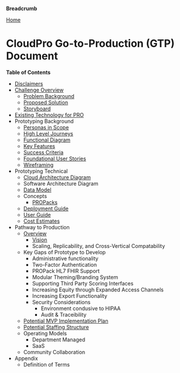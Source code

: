 **Breadcrumb**

[Home](home.md)

# CloudPro Go-to-Production (GTP) Document
**Table of Contents**
- [Disclaimers](disclaimers.md)
- [Challenge Overview](challenge_overview.md)
    * [Problem Background](challenge_overview.md#problem-background)
    * [Proposed Solution](challenge_overview.md#proposed-solution)
    * [Storyboard](storyboard/storyboard_1.md)
- [Existing Technology for PRO](existing_tech.md)
- Prototyping Background
    * [Personas in Scope](prototyping/personas_in_scope.md)
    * [High Level Journeys](prototyping/high_level_journeys.md)
    * [Functional Diagram](prototyping/functional_diagram.md)
    * [Key Features](prototyping/key_features.md)
    * [Success Criteria](prototyping/success_criteria.md)
    * [Foundational User Stories](prototyping/foundational_user_stories.md)
    * [Wireframing](prototyping/wireframing.md)
- Prototyping Technical
    * [Cloud Architecture Diagram](prototyping/cad.md)
    * Software Architecture Diagram
    * [Data Model](prototyping/data_model.md)
    * Concepts
        * [PROPacks](prototyping/propacks.md)
    * [Deployment Guide](prototyping/deployment_guide.md)
    * [User Guide](prototyping/userguide.md)
    * [Cost Estimates](prototyping/cost_estimates.md)
- Pathway to Production
    * [Overview](ptp/overview.md)
        * [Vision](ptp/vision.md)
        * Scaling, Replicability, and Cross-Vertical Compatability
    * Key Gaps of Prototype to Develop
        * Administrative functionality
        * Two-Factor Authentication
        * PROPack HL7 FHIR Support
        * Modular Theming/Branding System
        * Supporting Third Party Scoring Interfaces
        * Increasing Equity through Expanded Access Channels
        * Increasing Export Functionality
        * Security Considerations
            * Environment condusive to HIPAA
            * Audit & Traceibility
    * [Potential MVP Implementation Plan](ptp/mvp_implementation.md)
    * [Potential Staffing Structure](ptp/staffing.md)
    * Operating Models
        * Department Managed
        * SaaS
    * Community Collaboration
- Appendix
    *  Definition of Terms

